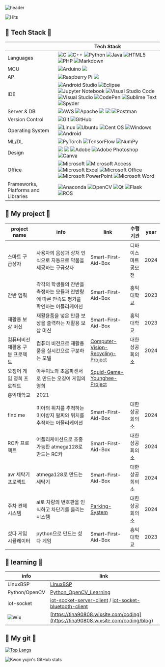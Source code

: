 ![header](https://capsule-render.vercel.app/api?type=waving&color=23777BB4&height=200&text=Yujin%20Kwon's%20github&animation=fadeIn&fontSize=40&fontAlignY=35)


![Hits](https://hits.seeyoufarm.com/api/count/incr/badge.svg?url=https%3A%2F%2Fgithub.com%2Fkim-soohyeon&count_bg=%23FFDAC7&title_bg=%23FFADAD&icon=&icon_color=%23E7E7E7&title=hits&edge_flat=false)

## 📌 Tech Stack 📌

| |Tech Stack |
|------|---|
|Languages|![C](https://img.shields.io/badge/c-%2300599C.svg?style=for-the-badge&logo=c&logoColor=white) ![C++](https://img.shields.io/badge/c++-%2300599C.svg?style=for-the-badge&logo=c%2B%2B&logoColor=white) ![Python](https://img.shields.io/badge/python-3670A0?style=for-the-badge&logo=python&logoColor=ffdd54) ![Java](https://img.shields.io/badge/java-%23ED8B00.svg?style=for-the-badge&logo=openjdk&logoColor=white) ![HTML5](https://img.shields.io/badge/html5-%23E34F26.svg?style=for-the-badge&logo=html5&logoColor=white) ![PHP](https://img.shields.io/badge/php-%23777BB4.svg?style=for-the-badge&logo=php&logoColor=white) 	![Markdown](https://img.shields.io/badge/markdown-%23000000.svg?style=for-the-badge&logo=markdown&logoColor=white) |
|MCU|![Arduino](https://img.shields.io/badge/-Arduino-00979D?style=for-the-badge&logo=Arduino&logoColor=white) <img src="https://img.shields.io/badge/atmega128-D9272E?style=for-the-badge&logo=mega&logoColor=white">|
|AP|![Raspberry Pi](https://img.shields.io/badge/-RaspberryPi-C51A4A?style=for-the-badge&logo=Raspberry-Pi) <img src="https://img.shields.io/badge/Jetson Nano-76B900?style=for-the-badge&logo=nvidia&logoColor=black">|
|IDE|![Android Studio](https://img.shields.io/badge/android%20studio-346ac1?style=for-the-badge&logo=android%20studio&logoColor=white) ![Eclipse](https://img.shields.io/badge/Eclipse-FE7A16.svg?style=for-the-badge&logo=Eclipse&logoColor=white) ![Jupyter Notebook](https://img.shields.io/badge/jupyter-%23FA0F00.svg?style=for-the-badge&logo=jupyter&logoColor=white) ![Visual Studio Code](https://img.shields.io/badge/Visual%20Studio%20Code-0078d7.svg?style=for-the-badge&logo=visual-studio-code&logoColor=white) ![Visual Studio](https://img.shields.io/badge/Visual%20Studio-5C2D91.svg?style=for-the-badge&logo=visual-studio&logoColor=white) ![CodePen](https://img.shields.io/badge/Codepen-000000?style=for-the-badge&logo=codepen&logoColor=white) ![Sublime Text](https://img.shields.io/badge/sublime_text-%23575757.svg?style=for-the-badge&logo=sublime-text&logoColor=important) ![Spyder](https://img.shields.io/badge/Spyder-838485?style=for-the-badge&logo=spyder%20ide&logoColor=maroon)|
|Server & DB|![AWS](https://img.shields.io/badge/AWS-%23FF9900.svg?style=for-the-badge&logo=amazon-aws&logoColor=white) ![Apache](https://img.shields.io/badge/apache-%23D42029.svg?style=for-the-badge&logo=apache&logoColor=white) <img src="https://img.shields.io/badge/mysql-4479A1?style=for-the-badge&logo=mysql&logoColor=white"/> <img src="https://img.shields.io/badge/mariaDB-003545?style=for-the-badge&logo=mariaDB&logoColor=white"/> ![Postman](https://img.shields.io/badge/Postman-FF6C37?style=for-the-badge&logo=postman&logoColor=white)|
|Version Control|![Git](https://img.shields.io/badge/git-%23F05033.svg?style=for-the-badge&logo=git&logoColor=white) ![GitHub](https://img.shields.io/badge/github-%23121011.svg?style=for-the-badge&logo=github&logoColor=white)|
|Operating System| ![Linux](https://img.shields.io/badge/Linux-FCC624?style=for-the-badge&logo=linux&logoColor=black) ![Ubuntu](https://img.shields.io/badge/Ubuntu-E95420?style=for-the-badge&logo=ubuntu&logoColor=white) ![Cent OS](https://img.shields.io/badge/cent%20os-002260?style=for-the-badge&logo=centos&logoColor=F0F0F0)	![Windows](https://img.shields.io/badge/Windows-0078D6?style=for-the-badge&logo=windows&logoColor=white) ![Android](https://img.shields.io/badge/Android-3DDC84?style=for-the-badge&logo=android&logoColor=white)|
|ML/DL|![PyTorch](https://img.shields.io/badge/PyTorch-%23EE4C2C.svg?style=for-the-badge&logo=PyTorch&logoColor=white) ![TensorFlow](https://img.shields.io/badge/TensorFlow-%23FF6F00.svg?style=for-the-badge&logo=TensorFlow&logoColor=white) ![NumPy](https://img.shields.io/badge/numpy-%23013243.svg?style=for-the-badge&logo=numpy&logoColor=white)|
|Design|<img src="https://img.shields.io/badge/Autodesk-000000?style=for-the-badge&logo=autodesk&logoColor=White"> <img src="https://img.shields.io/badge/Fusion 360-F66C04?style=for-the-badge&logo=autodesk&logoColor=White"> ![Adobe](https://img.shields.io/badge/adobe-%23FF0000.svg?style=for-the-badge&logo=adobe&logoColor=white) ![Adobe Photoshop](https://img.shields.io/badge/adobe%20photoshop-%2331A8FF.svg?style=for-the-badge&logo=adobe%20photoshop&logoColor=white) ![Canva](https://img.shields.io/badge/Canva-%2300C4CC.svg?style=for-the-badge&logo=Canva&logoColor=white)|
|Office|![Microsoft](https://img.shields.io/badge/Microsoft-0078D4?style=for-the-badge&logo=microsoft&logoColor=white) ![Microsoft Access](https://img.shields.io/badge/Microsoft_Access-A4373A?style=for-the-badge&logo=microsoft-access&logoColor=white) ![Microsoft Excel](https://img.shields.io/badge/Microsoft_Excel-217346?style=for-the-badge&logo=microsoft-excel&logoColor=white) ![Microsoft Office](https://img.shields.io/badge/Microsoft_Office-D83B01?style=for-the-badge&logo=microsoft-office&logoColor=white) ![Microsoft PowerPoint](https://img.shields.io/badge/Microsoft_PowerPoint-B7472A?style=for-the-badge&logo=microsoft-powerpoint&logoColor=white) 	![Microsoft Word](https://img.shields.io/badge/Microsoft_Word-2B579A?style=for-the-badge&logo=microsoft-word&logoColor=white) |
|Frameworks, Platforms and Libraries|![Anaconda](https://img.shields.io/badge/Anaconda-%2344A833.svg?style=for-the-badge&logo=anaconda&logoColor=white) ![OpenCV](https://img.shields.io/badge/opencv-%23white.svg?style=for-the-badge&logo=opencv&logoColor=white) ![Qt](https://img.shields.io/badge/Qt-%23217346.svg?style=for-the-badge&logo=Qt&logoColor=white) ![Flask](https://img.shields.io/badge/flask-%23000.svg?style=for-the-badge&logo=flask&logoColor=white) ![ROS](https://img.shields.io/badge/ros-%230A0FF9.svg?style=for-the-badge&logo=ros&logoColor=white) |

## 📌 My project 📌
| project name |info | link | 수행기관 | year |
|----|----|------|-------|----|
|스마트 구급상자 | 사용자의 음성과 상처 인식으로 자동으로 약품을 제공하는 구급상자 |Smart-First-Aid-Box | 디바이스마트 공모전 | 2024 |
| 잔반 멈춰 | 각각의 학생들의 잔반을 측정하는 모듈과 잔반량에 따른 만족도 평가를 확인하는 어플리케이션 |Smart-First-Aid-Box | 홍익대학교 | 2023 |
| 재활용 보상 머신 | 재활용품을 넣은 만큼 보상을 출력하는 재활용 보상 머신 |Smart-First-Aid-Box | 홍익대학교 | 2023 |
| 컴퓨터비전 재활용 구분 프로젝트 | 컴퓨터 비전으로 재활용품을 실시간으로 구분하는 모델 |[Computer-Vision-Recycling-Project](https://github.com/tina908/Computer-Vision-Recycling-Project) | 대한상공회의소 | 2024 |
| 오징어 게임 영희 프로젝트 | 아두이노와 초음파센서로 만드는 오징어 게임의 영희 |[Squid-Game-Younghee-Project](https://github.com/tina908/Squid-Game-Younghee-Project.git)
 | 홍익대학교 | 2021 |
| find me | 미아의 위치를 추적하는 미아방지 팔찌와 위치를 추적하는 어플리케이션 |Smart-First-Aid-Box | 대한상공회의소 | 2024 |
| RC카 프로젝트 | 어플리케이션으로 조종 가능한 atmega128로 만드는 RC카 |Smart-First-Aid-Box | 대한상공회의소 | 2024 |
| avr 세탁기 프로젝트 | atmega128로 만드는 세탁기 |Smart-First-Aid-Box | 대한상공회의소 | 2024 |
| 주차 관제 시스템 | ai로 차량의 번호판을 인식하고 차단기를 올리는 시스템 |[Parking-System](https://github.com/tina908/Parking-System) | 대한상공회의소 | 2024 |
| 섰다 게임 시뮬레이터 | python으로 만드는 섰다 게임 |Smart-First-Aid-Box | 홍익대학교 | 2023 |

## 📌 learning 📌
|info | link |
|------|---|
|LinuxBSP| [LinuxBSP](https://github.com/tina908/LinuxBSP.git) |
|Python/OpenCV| [Python_OpenCV_Learning](https://github.com/tina908/Python_OpenCV_Learning.git) |
|iot-socket| [iot-socket-server-client](https://github.com/tina908/iot-socket-server-client.git) / [iot-socket-bluetooth-client](https://github.com/tina908/iot-socket-bluetooth-client.git) |
|![Wix](https://img.shields.io/badge/wix-000?style=for-the-badge&logo=wix&logoColor=white)|[https://tina90808.wixsite.com/coding](https://tina90808.wixsite.com/coding/blog)|



## 📌 My git 📌
[![Top Langs](https://github-readme-stats.vercel.app/api/top-langs/?username=tina908&layout=compact)](https://github.com/anuraghazra/github-readme-stats)

![Kwon yujin's GitHub stats](https://github-readme-stats.vercel.app/api?username=tina908&count_private=true)




<!--
**tina908/tina908** is a ✨ _special_ ✨ repository because its `README.md` (this file) appears on your GitHub profile.

Here are some ideas to get you started:

- 🔭 I’m currently working on ...
- 🌱 I’m currently learning ...
- 👯 I’m looking to collaborate on ...
- 🤔 I’m looking for help with ...
- 💬 Ask me about ...
- 📫 How to reach me: ...
- 😄 Pronouns: ...
- ⚡ Fun fact: ...
-->
